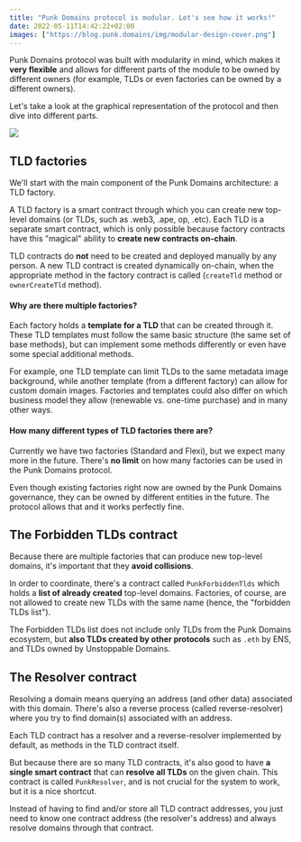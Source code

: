 ```yaml
---
title: "Punk Domains protocol is modular. Let's see how it works!"
date: 2022-05-11T14:42:22+02:00
images: ["https://blog.punk.domains/img/modular-design-cover.png"]
---
```


Punk Domains protocol was built with modularity in mind, which makes it **very flexible** and allows for different parts of the module to be owned by different owners (for example, TLDs or even factories can be owned by a different owners).

Let's take a look at the graphical representation of the protocol and then dive into different parts.

![](/img/modular-architecture-bg-white.svg)

## TLD factories

We'll start with the main component of the Punk Domains architecture: a TLD factory.

A TLD factory is a smart contract through which you can create new top-level domains (or TLDs, such as .web3, .ape, op, .etc). Each TLD is a separate smart contract, which is only possible because factory contracts have this "magical" ability to **create new contracts on-chain**. 

TLD contracts do **not** need to be created and deployed manually by any person. A new TLD contract is created dynamically on-chain, when the appropriate method in the factory contract is called (`createTld` method or `ownerCreateTld` method).

#### Why are there multiple factories?

Each factory holds a **template for a TLD** that can be created through it. These TLD templates must follow the same basic structure (the same set of base methods), but can implement some methods differently or even have some special additional methods.

For example, one TLD template can limit TLDs to the same metadata image background, while another template (from a different factory) can allow for custom domain images. Factories and templates could also differ on which business model they allow (renewable vs. one-time purchase) and in many other ways.

#### How many different types of TLD factories there are?

Currently we have two factories (Standard and Flexi), but we expect many more in the future. There's **no limit** on how many factories can be used in the Punk Domains protocol.

Even though existing factories right now are owned by the Punk Domains governance, they can be owned by different entities in the future. The protocol allows that and it works perfectly fine.

## The Forbidden TLDs contract

Because there are multiple factories that can produce new top-level domains, it's important that they **avoid collisions**.

In order to coordinate, there's a contract called `PunkForbiddenTlds` which holds a **list of already created** top-level domains. Factories, of course, are not allowed to create new TLDs with the same name (hence, the "forbidden TLDs list").

The Forbidden TLDs list does not include only TLDs from the Punk Domains ecosystem, but **also TLDs created by other protocols** such as `.eth` by ENS, and TLDs owned by Unstoppable Domains.

## The Resolver contract

Resolving a domain means querying an address (and other data) associated with this domain. There's also a reverse process (called reverse-resolver) where you try to find domain(s) associated with an address.

Each TLD contract has a resolver and a reverse-resolver implemented by default, as methods in the TLD contract itself.

But because there are so many TLD contracts, it's also good to have **a single smart contract** that can **resolve all TLDs** on the given chain. This contract is called `PunkResolver`, and is not crucial for the system to work, but it is a nice shortcut. 

Instead of having to find and/or store all TLD contract addresses, you just need to know one contract address (the resolver's address) and always resolve domains through that contract.
